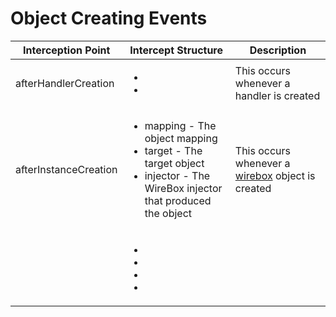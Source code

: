 # Object Creating Events

|Interception Point|Intercept Structure|Description|
|--|--|--|
|afterHandlerCreation | <ul><li></li><li></li></ul>|This occurs whenever a handler is created|
|afterInstanceCreation|<ul><li>mapping - The object mapping</li><li>target - The target object</li><li>injector - The WireBox injector that produced the object</li></ul>|This occurs whenever a [wirebox](http://wiki.coldbox.org/wiki/Wirebox.cfm) object is created|
||<ul><li></li><li></li><li></li><li></li></ul>||
